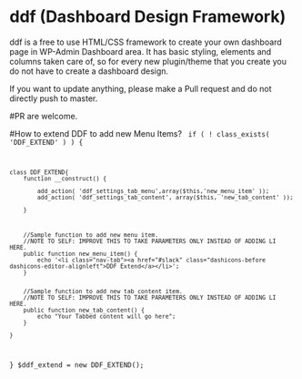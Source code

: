 # ddf (Dashboard Design Framework)
ddf is a free to use HTML/CSS framework to create your own dashboard page in WP-Admin Dashboard area.
It has basic styling, elements and columns taken care of, so for every new plugin/theme that you create you do not have to create a dashboard design.

If you want to update anything, please make a Pull request and do not directly push to master.


#PR are welcome.

#How to extend DDF to add new Menu Items?
<code>
if ( ! class_exists( 'DDF_EXTEND' ) ) {

	class DDF_EXTEND{
        function __construct() {

            add_action( 'ddf_settings_tab_menu',array($this,'new_menu_item' ));
            add_action( 'ddf_settings_tab_content', array($this, 'new_tab_content' ));
           
        }



        //Sample function to add new menu item.
        //NOTE TO SELF: IMPROVE THIS TO TAKE PARAMETERS ONLY INSTEAD OF ADDING LI HERE.
        public function new_menu_item() {
            echo '<li class="nav-tab"><a href="#slack" class="dashicons-before dashicons-editor-alignleft">DDF Extend</a></li>'; 
        }


        //Sample function to add new tab content item.
        //NOTE TO SELF: IMPROVE THIS TO TAKE PARAMETERS ONLY INSTEAD OF ADDING LI HERE.
        public function new_tab_content() {
            echo "Your Tabbed content will go here";
        }

    }
}
$ddf_extend = new DDF_EXTEND();
</code>